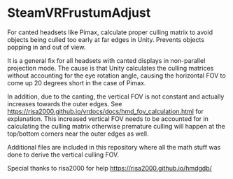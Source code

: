 # SteamVRFrustumAdjust
For canted headsets like Pimax, calculate proper culling matrix to avoid objects being culled too early at far edges in Unity. Prevents objects popping in and out of view.

It is a general fix for all headsets with canted displays in non-parallel projection mode. The cause is that Unity calculates the culling matrices without accounting for the eye rotation angle, causing the horizontal FOV to come up 20 degrees short in the case of Pimax.

In addition, due to the canting, the vertical FOV is not constant and actually increases towards the outer edges. See https://risa2000.github.io/vrdocs/docs/hmd_fov_calculation.html for explanation. This increased vertical FOV needs to be accounted for in calculating the culling matrix otherwise premature culling will happen at the top/bottom corners near the outer edges as well.

Additional files are included in this repository where all the math stuff was done to derive the vertical culling FOV.

Special thanks to risa2000 for help https://risa2000.github.io/hmdgdb/
